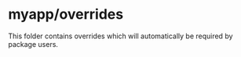 # myapp/overrides

This folder contains overrides which will automatically be required by package users.
